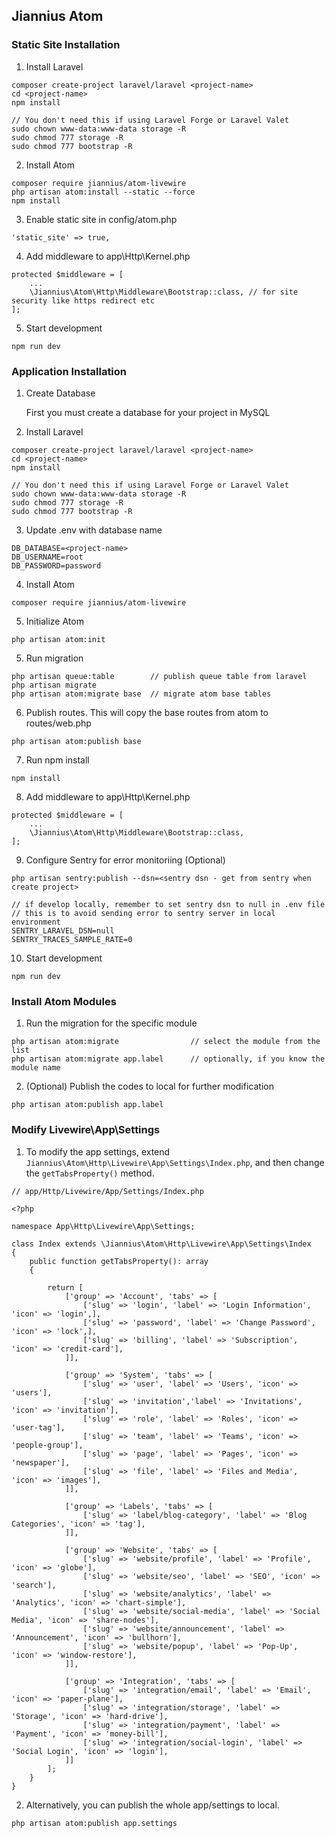 ## Jiannius Atom

### Static Site Installation

1. Install Laravel

```
composer create-project laravel/laravel <project-name>
cd <project-name>
npm install

// You don't need this if using Laravel Forge or Laravel Valet
sudo chown www-data:www-data storage -R
sudo chmod 777 storage -R
sudo chmod 777 bootstrap -R
```

2. Install Atom

```
composer require jiannius/atom-livewire
php artisan atom:install --static --force
npm install
```

3. Enable static site in config/atom.php

```
'static_site' => true,
```

4. Add middleware to app\Http\Kernel.php

```
protected $middleware = [
    ...
    \Jiannius\Atom\Http\Middleware\Bootstrap::class, // for site security like https redirect etc
];
```

5. Start development

```
npm run dev
```


### Application Installation

1. Create Database

    First you must create a database for your project in MySQL

2. Install Laravel

```
composer create-project laravel/laravel <project-name>
cd <project-name>
npm install

// You don't need this if using Laravel Forge or Laravel Valet
sudo chown www-data:www-data storage -R
sudo chmod 777 storage -R
sudo chmod 777 bootstrap -R
```

3. Update .env with database name

```
DB_DATABASE=<project-name>
DB_USERNAME=root
DB_PASSWORD=password
```

4. Install Atom

```
composer require jiannius/atom-livewire
```

5. Initialize Atom

```
php artisan atom:init
```

5. Run migration

```
php artisan queue:table        // publish queue table from laravel
php artisan migrate
php artisan atom:migrate base  // migrate atom base tables
```

6. Publish routes. This will copy the base routes from atom to routes/web.php

```
php artisan atom:publish base
```

7. Run npm install

```
npm install
```

8. Add middleware to app\Http\Kernel.php

```
protected $middleware = [
    ...
    \Jiannius\Atom\Http\Middleware\Bootstrap::class,
];
```

9. Configure Sentry for error monitoriing (Optional)

```
php artisan sentry:publish --dsn=<sentry dsn - get from sentry when create project>

// if develop locally, remember to set sentry dsn to null in .env file
// this is to avoid sending error to sentry server in local environment
SENTRY_LARAVEL_DSN=null
SENTRY_TRACES_SAMPLE_RATE=0
```

10. Start development

```
npm run dev
```

### Install Atom Modules

1. Run the migration for the specific module

```
php artisan atom:migrate                // select the module from the list
php artisan atom:migrate app.label      // optionally, if you know the module name
```

2. (Optional) Publish the codes to local for further modification

```
php artisan atom:publish app.label
```

### Modify Livewire\App\Settings

1. To modify the app settings, extend `Jiannius\Atom\Http\Livewire\App\Settings\Index.php`, and then change the `getTabsProperty()` method.

```
// app/Http/Livewire/App/Settings/Index.php

<?php

namespace App\Http\Livewire\App\Settings;

class Index extends \Jiannius\Atom\Http\Livewire\App\Settings\Index
{
    public function getTabsProperty(): array
    {

        return [
            ['group' => 'Account', 'tabs' => [
                ['slug' => 'login', 'label' => 'Login Information', 'icon' => 'login',],
                ['slug' => 'password', 'label' => 'Change Password', 'icon' => 'lock',],
                ['slug' => 'billing', 'label' => 'Subscription', 'icon' => 'credit-card'],
            ]],

            ['group' => 'System', 'tabs' => [
                ['slug' => 'user', 'label' => 'Users', 'icon' => 'users'],
                ['slug' => 'invitation','label' => 'Invitations', 'icon' => 'invitation'],
                ['slug' => 'role', 'label' => 'Roles', 'icon' => 'user-tag'],
                ['slug' => 'team', 'label' => 'Teams', 'icon' => 'people-group'],
                ['slug' => 'page', 'label' => 'Pages', 'icon' => 'newspaper'],
                ['slug' => 'file', 'label' => 'Files and Media', 'icon' => 'images'],
            ]],

            ['group' => 'Labels', 'tabs' => [
                ['slug' => 'label/blog-category', 'label' => 'Blog Categories', 'icon' => 'tag'],
            ]],

            ['group' => 'Website', 'tabs' => [
                ['slug' => 'website/profile', 'label' => 'Profile', 'icon' => 'globe'],
                ['slug' => 'website/seo', 'label' => 'SEO', 'icon' => 'search'],
                ['slug' => 'website/analytics', 'label' => 'Analytics', 'icon' => 'chart-simple'],
                ['slug' => 'website/social-media', 'label' => 'Social Media', 'icon' => 'share-nodes'],
                ['slug' => 'website/announcement', 'label' => 'Announcement', 'icon' => 'bullhorn'],
                ['slug' => 'website/popup', 'label' => 'Pop-Up', 'icon' => 'window-restore'],
            ]],

            ['group' => 'Integration', 'tabs' => [
                ['slug' => 'integration/email', 'label' => 'Email', 'icon' => 'paper-plane'],
                ['slug' => 'integration/storage', 'label' => 'Storage', 'icon' => 'hard-drive'],
                ['slug' => 'integration/payment', 'label' => 'Payment', 'icon' => 'money-bill'],
                ['slug' => 'integration/social-login', 'label' => 'Social Login', 'icon' => 'login'],
            ]]
        ];
    }
}

```

2. Alternatively, you can publish the whole app/settings to local.

```
php artisan atom:publish app.settings
```